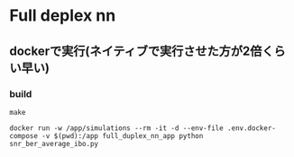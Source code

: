# Full deplex nn

## dockerで実行(ネイティブで実行させた方が2倍くらい早い)
### build
```shell
make
```
```shell
docker run -w /app/simulations --rm -it -d --env-file .env.docker-compose -v $(pwd):/app full_duplex_nn_app python snr_ber_average_ibo.py
```